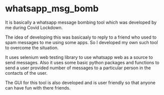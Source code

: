 # whatsapp_msg_bomb

It is basically a whatsapp message bombing tool which was developed by me during Covid Lockdown.

The idea of developing this was basicaaly to reply to a friend who used to spam messages to me using some apps. So I developed my own such tool to overcome the situation.

It uses selenium web testing library to use whatsapp web as a source to send messages. Also it uses some basic python packages and functions to send a user provided number of messages to a particular person in the contacts of the user.

The GUI for this tool is also developed and is user friendly so that anyone can have fun with there friends.
